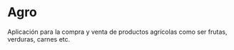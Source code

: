 # Agro
Aplicación para la compra y venta de productos agrícolas como ser frutas, verduras, carnes  etc.
